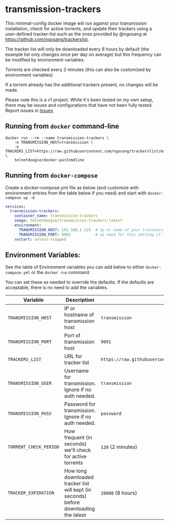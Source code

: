 # transmission-trackers

This minimal-config docker image will run against your transmission installation, check for active torrents, and update their trackers using a user-defined tracker-list such as the ones provided by @ngosang at https://github.com/ngosang/trackerslist.

The tracker list will only be downloaded every 8 hours by default (the example list only changes once per day on average) but this frequency can be modified by environment variables.

Torrents are checked every 2 minutes (this can also be customized by environment variables)

If a torrent already has the additional trackers present, no changes will be made.

Please note this is a v1 project. While it's been tested on my own setup, there may be issues and configurations that have not been fully tested. 
Report issues in [Issues](https://github.com/telnetdoogie/transmission-trackers/issues)

## Running from `docker` command-line

```console
docker run --rm --name transmission-trackers \
    -e TRANSMISSION_HOST=transmission \
    -e TRACKERS_LIST=https://raw.githubusercontent.com/ngosang/trackerslist/master/trackers_best_ip.txt \
    telnetdoogie/docker-par2cmdline
```

## Running from `docker-compose`

Create a docker-compose.yml file as below (and customize with environment entries from the table below if you need) and start with `docker-compose up -d`
```yml
services:
  transmission-trackers:
    container_name: transmission-trackers
    image: telnetdoogie/transmission-trackers:latest
    environment:
      TRANSMISSION_HOST: 192.168.1.225  # ip or name of your transmission instance
      TRANSMISSION_PORT: 9092           # no need for this setting if transmission is running on the default port 
    restart: unless-stopped
```

## Environment Variables:

See the table of Environment variables you can add below to either `docker-compose.yml` or the `docker run` command.

You can set these as needed to override the defaults. If the defaults are acceptable, there is no need to add the variables.

| Variable               | Description                                                                           | Default Value                                                                     |
|------------------------|---------------------------------------------------------------------------------------|-----------------------------------------------------------------------------------|
| `TRANSMISSION_HOST`    | IP or hostname of transmission host                                                   | `transmission`                                                                    |
| `TRANSMISSION_PORT`    | Port of transmission host                                                             | `9091`                                                                            |
| `TRACKERS_LIST`        | URL for tracker list                                                                  | `https://raw.githubusercontent.com/ngosang/trackerslist/master/trackers_best.txt` |
| `TRANSMISSION_USER`    | Username for transmission. Ignore if no auth needed.                                  | `transmission`                                                                    |
| `TRANSMISSION_PASS`    | Password for transmission. Ignore if no auth needed.                                  | `password`                                                                        |
| `TORRENT_CHECK_PERIOD` | How frequent (in seconds) we'll check for active torrents                             | `120` (2 minutes)                                                                 |
| `TRACKER_EXPIRATION`   | How long downloaded tracker list will kept (in seconds) before downloading the latest | `28800` (8 hours)                                                                 |

